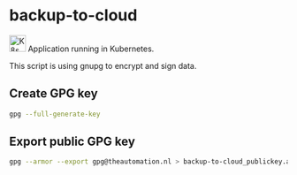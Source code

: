 # backup-to-cloud

<img src="https://github.com/theautomation/kubernetes-gitops/blob/main/assets/img/k8s.png?raw=true" alt="K8s" style="height: 30px; width:30px;"/>
Application running in Kubernetes.


This script is using gnupg to encrypt and sign data.

## Create GPG key
```bash
gpg --full-generate-key
```

## Export public GPG key
```bash
gpg --armor --export gpg@theautomation.nl > backup-to-cloud_publickey.asc
```